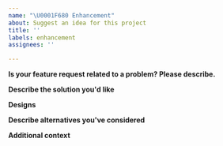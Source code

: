 ```yaml
---
name: "\U0001F680 Enhancement"
about: Suggest an idea for this project
title: ''
labels: enhancement
assignees: ''

---
```


<!-- Thank you for suggesting an idea to make things better.  Please fill in as much of the template below as you can. -->

**Is your feature request related to a problem? Please describe.**
<!-- Please describe the problem you are trying to solve. -->

**Describe the solution you'd like**
<!-- Please describe the desired behavior. -->

**Designs**
<!-- If applicable, add mockups/screenshots/etc. to help explain your solution. -->

**Describe alternatives you've considered**
<!-- Please describe alternative solutions or features you have considered. -->

**Additional context**
<!-- Add any other context about the enhancement here. -->
